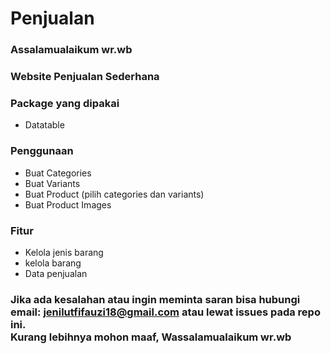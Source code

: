# Penjualan
### Assalamualaikum wr.wb
### Website Penjualan Sederhana

### Package yang dipakai
- Datatable

### Penggunaan
- Buat Categories
- Buat Variants
- Buat Product (pilih categories dan variants)
- Buat Product Images 

### Fitur
- Kelola jenis barang
- kelola barang
- Data penjualan

### Jika ada kesalahan atau ingin meminta saran bisa hubungi email: jenilutfifauzi18@gmail.com atau lewat issues pada repo ini.<br>Kurang lebihnya mohon maaf, Wassalamualaikum wr.wb
